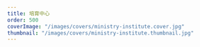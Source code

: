 ```yaml
---
title: 培育中心
order: 500
coverImage: "/images/covers/ministry-institute.cover.jpg"
thumbnail: "/images/covers/ministry-institute.thumbnail.jpg"
---
```

